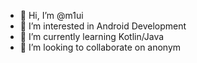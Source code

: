 - 👋 Hi, I’m @m1ui
- 👀 I’m interested in Android Development
- 🌱 I’m currently learning Kotlin/Java
- 💞️ I’m looking to collaborate on anonym

<!---
m1ui/m1ui is a ✨ special ✨ repository because its `README.md` (this file) appears on your GitHub profile.
You can click the Preview link to take a look at your changes.
--->
